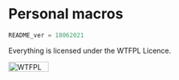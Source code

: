 # Personal macros
```python
README_ver = 18062021
```

Everything is licensed under the WTFPL Licence.

<a href="http://www.wtfpl.net/"><img
       src="http://www.wtfpl.net/wp-content/uploads/2012/12/wtfpl-badge-4.png"
       width="80" height="20" alt="WTFPL" /></a>
